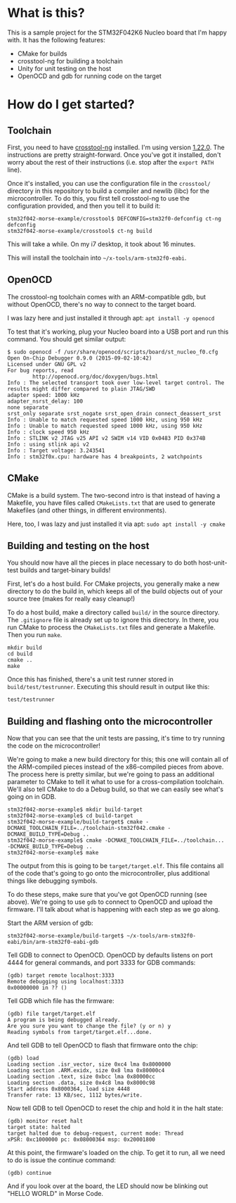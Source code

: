 
# What is this?

This is a sample project for the STM32F042K6 Nucleo board that I'm
happy with. It has the following features:

- CMake for builds
- crosstool-ng for building a toolchain
- Unity for unit testing on the host
- OpenOCD and gdb for running code on the target

# How do I get started?

## Toolchain

First, you need to have [crosstool-ng](http://crosstool-ng.org/)
installed. I'm using version
[1.22.0](http://crosstool-ng.org/download/crosstool-ng/crosstool-ng-1.22.0.tar.bz2). The
instructions are pretty straight-forward. Once you've got it
installed, don't worry about the rest of their instructions (i.e. stop
after the `export PATH` line).

Once it's installed, you can use the configuration file in the
`crosstool/` directory in this repository to build a compiler and
newlib (libc) for the microcontroller. To do this, you first tell
crosstool-ng to use the configuration provided, and then you tell it
to build it:

```
stm32f042-morse-example/crosstool$ DEFCONFIG=stm32f0-defconfig ct-ng defconfig
stm32f042-morse-example/crosstool$ ct-ng build
```

This will take a while. On my i7 desktop, it took about 16  minutes.

This will install the toolchain into `~/x-tools/arm-stm32f0-eabi`.

## OpenOCD

The crosstool-ng toolchain comes with an ARM-compatible gdb, but
without OpenOCD, there's no way to connect to the target board.

I was lazy here and just installed it through apt: `apt install -y openocd`

To test that it's working, plug your Nucleo board into a USB port and run this command. You should get similar output:

```
$ sudo openocd -f /usr/share/openocd/scripts/board/st_nucleo_f0.cfg
Open On-Chip Debugger 0.9.0 (2015-09-02-10:42)
Licensed under GNU GPL v2
For bug reports, read
        http://openocd.org/doc/doxygen/bugs.html
Info : The selected transport took over low-level target control. The results might differ compared to plain JTAG/SWD
adapter speed: 1000 kHz
adapter_nsrst_delay: 100
none separate
srst_only separate srst_nogate srst_open_drain connect_deassert_srst
Info : Unable to match requested speed 1000 kHz, using 950 kHz
Info : Unable to match requested speed 1000 kHz, using 950 kHz
Info : clock speed 950 kHz
Info : STLINK v2 JTAG v25 API v2 SWIM v14 VID 0x0483 PID 0x374B
Info : using stlink api v2
Info : Target voltage: 3.243541
Info : stm32f0x.cpu: hardware has 4 breakpoints, 2 watchpoints
```

## CMake

CMake is a build system. The two-second intro is that instead of
having a Makefile, you have files called `CMakeLists.txt` that are
used to generate Makefiles (and other things, in different
environments).

Here, too, I was lazy and just installed it via apt: `sudo apt install -y cmake`

## Building and testing on the host

You should now have all the pieces in place necessary to do both
host-unit-test builds and target-binary builds!

First, let's do a host build. For CMake projects, you generally make a
new directory to do the build in, which keeps all of the build objects
out of your source tree (makes for really easy cleanup!)

To do a host build, make a directory called `build/` in the source
directory. The `.gitignore` file is already set up to ignore this
directory. In there, you run CMake to process the `CMakeLists.txt` files and generate a Makefile. Then you run `make`.

```
mkdir build
cd build
cmake ..
make
```

Once this has finished, there's a unit test runner stored in
`build/test/testrunner`. Executing this should result in output like
this:

```
test/testrunner
```

## Building and flashing onto the microcontroller

Now that you can see that the unit tests are passing, it's time to try
running the code on the microcontroller!

We're going to make a new build directory for this; this one will
contain all of the ARM-compiled pieces instead of the x86-compiled
pieces from above. The process here is pretty similar, but we're going
to pass an additional parameter to CMake to tell it what to use for a
cross-compilation toolchain. We'll also tell CMake to do a Debug
build, so that we can easily see what's going on in GDB.

```
stm32f042-morse-example$ mkdir build-target
stm32f042-morse-example$ cd build-target
stm32f042-morse-example/build-target$ cmake -DCMAKE_TOOLCHAIN_FILE=../toolchain-stm32f042.cmake -DCMAKE_BUILD_TYPE=Debug ..
stm32f042-morse-example$ cmake -DCMAKE_TOOLCHAIN_FILE=../toolchain... -DCMAKE_BUILD_TYPE=Debug ..
stm32f042-morse-example$ make
```

The output from this is going to be `target/target.elf`. This file
contains all of the code that's going to go onto the microcontroller,
plus additional things like debugging symbols.

To do these steps, make sure that you've got OpenOCD running (see
above). We're going to use `gdb` to connect to OpenOCD and upload the
firmware. I'll talk about what is happening with each step as we go
along.

Start the ARM version of gdb:
```
stm32f042-morse-example/build-target$ ~/x-tools/arm-stm32f0-eabi/bin/arm-stm32f0-eabi-gdb
```

Tell GDB to connect to OpenOCD. OpenOCD by defaults listens on port
4444 for general commands, and port 3333 for GDB commands:

```
(gdb) target remote localhost:3333
Remote debugging using localhost:3333
0x00000000 in ?? ()
```

Tell GDB which file has the firmware:

```
(gdb) file target/target.elf
A program is being debugged already.
Are you sure you want to change the file? (y or n) y
Reading symbols from target/target.elf...done.
```

And tell GDB to tell OpenOCD to flash that firmware onto the chip:

```
(gdb) load
Loading section .isr_vector, size 0xc4 lma 0x8000000
Loading section .ARM.exidx, size 0x8 lma 0x80000c4
Loading section .text, size 0xbcc lma 0x80000cc
Loading section .data, size 0x4c8 lma 0x8000c98
Start address 0x8000364, load size 4448
Transfer rate: 13 KB/sec, 1112 bytes/write.
```

Now tell GDB to tell OpenOCD to reset the chip and hold it in the halt state:

```
(gdb) monitor reset halt
target state: halted
target halted due to debug-request, current mode: Thread
xPSR: 0xc1000000 pc: 0x08000364 msp: 0x20001800
```

At this point, the firmware's loaded on the chip. To get it to run,
all we need to do is issue the continue command:

```
(gdb) continue
```

And if you look over at the board, the LED should now be blinking out
"HELLO WORLD" in Morse Code.